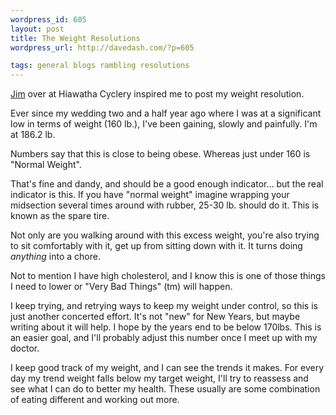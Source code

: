 ```yaml
--- 
wordpress_id: 605
layout: post
title: The Weight Resolutions
wordpress_url: http://davedash.com/?p=605

tags: general blogs rambling resolutions
---
```


[j]: http://planetary-gears.blogspot.com/2009/01/new-years-resolutions.html

[Jim][j] over at Hiawatha Cyclery inspired me to post my weight resolution.

Ever since my wedding two and a half year ago where I was at a significant low in terms of weight (160 lb.), I've been gaining, slowly and painfully.  I'm at 186.2 lb.

Numbers say that this is close to being obese.  Whereas just under 160 is "Normal Weight".

That's fine and dandy, and should be a good enough indicator... but the real indicator is this.  If you have "normal weight" imagine wrapping your midsection several times around with rubber, 25-30 lb. should do it.  This is known as the spare tire.

Not only are you walking around with this excess weight, you're also trying to sit comfortably with it, get up from sitting down with it.  It turns doing *anything* into a chore.
<!--more-->
Not to mention I have high cholesterol, and I know this is one of those things I need to lower or "Very Bad Things" (tm) will happen.

I keep trying, and retrying ways to keep my weight under control, so this is just another concerted effort.  It's not "new" for New Years, but maybe writing about it will help.  I hope by the years end to be below 170lbs.  This is an easier goal, and I'll probably adjust this number once I meet up with my doctor.

I keep good track of my weight, and I can see the trends it makes.  For every day my trend weight falls below my target weight, I'll try to reassess and see what I can do to better my health.  These usually are some combination of eating different and working out more.
